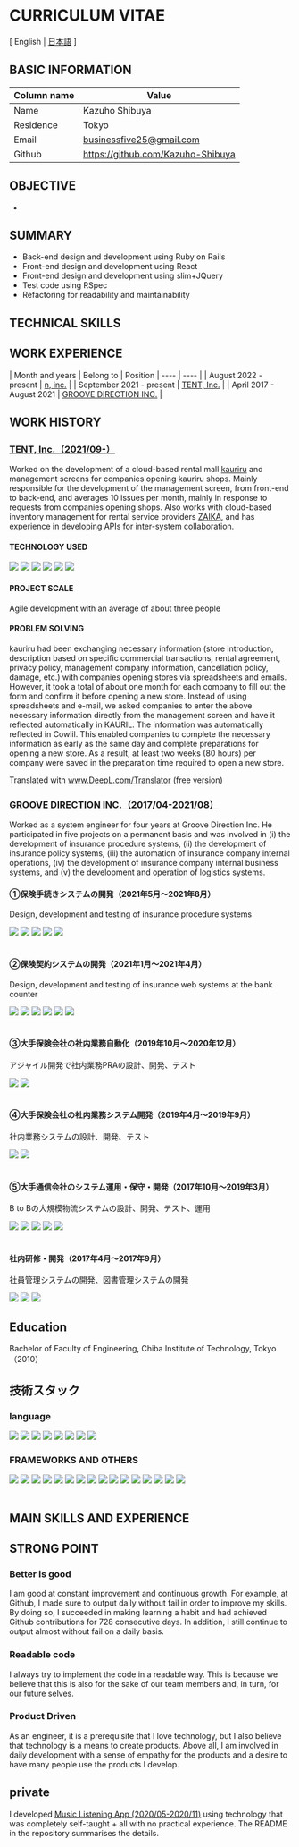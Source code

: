 # CURRICULUM VITAE
[ English | [日本語](https://github.com/Kazuho-Shibuya/curriculum-vitae/blob/main/README.ja.md) ]
## BASIC INFORMATION
| Column name | Value |
| ---- | ---- |
| Name | Kazuho Shibuya |
| Residence | Tokyo |
| Email | businessfive25@gmail.com |
| Github | https://github.com/Kazuho-Shibuya |

## OBJECTIVE
- 

## SUMMARY
- Back-end design and development using Ruby on Rails
- Front-end design and development using React
- Front-end design and development using slim+JQuery
- Test code using RSpec
- Refactoring for readability and maintainability

## TECHNICAL SKILLS

## WORK EXPERIENCE
| Month and years | Belong to | Position
| ---- | ---- |
| August 2022 - present | [n, inc.](https://then.co.jp/) |
| September 2021 - present | [TENT, Inc.](https://tent-inc.jp/) |
| April 2017 - August 2021 | [GROOVE DIRECTION INC.](https://groove-direction.com/) |

## WORK HISTORY
### [TENT, Inc.（2021/09-）](https://tent-inc.jp/)
Worked on the development of a cloud-based rental mall [kauriru](https://kauriru.com) and management screens for companies opening kauriru shops.
Mainly responsible for the development of the management screen, from front-end to back-end, and averages 10 issues per month, mainly in response to requests from companies opening shops.
Also works with cloud-based inventory management for rental service providers [ZAIKA](https://za-ika.com/), and has experience in developing APIs for inter-system collaboration.

#### TECHNOLOGY USED
<div>
  <img src="https://img.shields.io/badge/-Ruby%20on%20Rails-CC0000?logo=ruby-on-rails&style=plastic" style="margin: 0">
  <img src="https://img.shields.io/badge/-React-45b8d8?logo=react&style=plastic&logoColor=white" style="margin: 0">
  <img src="https://img.shields.io/badge/-JQuery-0769AD?logo=jquery&style=plastic" style="margin: 0">
  <img src="https://img.shields.io/badge/-Amazon%20Web%20Services-232F3E?logo=amazon-aws&style=plastic" style="margin: 0">
  <img src="https://img.shields.io/badge/-Docker-46a2f1?logo=docker&style=plastic&logoColor=white" style="margin: 0">
  <img src="https://img.shields.io/badge/-GitHub-181717?logo=github&style=plastic" style="margin: 0">
</div>

#### PROJECT SCALE
Agile development with an average of about three people

#### PROBLEM SOLVING
kauriru had been exchanging necessary information (store introduction, description based on specific commercial transactions, rental agreement, privacy policy, management company information, cancellation policy, damage, etc.) with companies opening stores via spreadsheets and emails. However, it took a total of about one month for each company to fill out the form and confirm it before opening a new store. Instead of using spreadsheets and e-mail, we asked companies to enter the above necessary information directly from the management screen and have it reflected automatically in KAURIL.
The information was automatically reflected in Cowlil. This enabled companies to complete the necessary information as early as the same day and complete preparations for opening a new store. As a result, at least two weeks (80 hours) per company were saved in the preparation time required to open a new store.

Translated with www.DeepL.com/Translator (free version)

<div style="page-break-before:always"></div>

### [GROOVE DIRECTION INC.（2017/04-2021/08）](https://groove-direction.com/)
Worked as a system engineer for four years at Groove Direction Inc.
He participated in five projects on a permanent basis and was involved in (i) the development of insurance procedure systems, (ii) the development of insurance policy systems, (iii) the automation of insurance company internal operations, (iv) the development of insurance company internal business systems, and (v) the development and operation of logistics systems.


#### ①保険手続きシステムの開発（2021年5月〜2021年8月）
Design, development and testing of insurance procedure systems
<div>
  <img src="https://img.shields.io/badge/-Spring%20Boot-6DB33F?logo=spring-boot&style=plastic&logoColor=white" style="margin: 0">
  <img src="https://img.shields.io/badge/-JavaScript-F7DF1E?logo=JavaScript&style=plastic&logoColor=white" style="margin: 0">
  <img src="https://img.shields.io/badge/-HTML5-e34f26?logo=html5&style=plastic&logoColor=white" style="margin: 0">
  <img src="https://img.shields.io/badge/-Microsoft%20Azure-0078D4?logo=microsoft-azure&style=plastic&logoColor=white" style="margin: 0">
  <img src="https://img.shields.io/badge/-Subversion-809CC9?logo=subversion&style=plastic&logoColor=white" style="margin: 0">
</div>
<br>

#### ②保険契約システムの開発（2021年1月〜2021年4月）
Design, development and testing of insurance web systems at the bank counter
<div>
  <img src="https://img.shields.io/badge/-Spring-6DB33F?logo=spring&style=plastic&logoColor=white" style="margin: 0">
  <img src="https://img.shields.io/badge/-Vue.js-4FC08D?logo=vue.js&style=plastic&logoColor=white" style="margin: 0">
  <img src="https://img.shields.io/badge/-TypeScript-007ACC?logo=typescript&style=plastic&logoColor=white" style="margin: 0">
  <img src="https://img.shields.io/badge/-HTML5-e34f26?logo=html5&style=plastic&logoColor=white" style="margin: 0">
  <img src="https://img.shields.io/badge/-Oracle-f80000.svg?logo=oracle&style=plastic" style="margin: 0">
  <img src="https://img.shields.io/badge/-Subversion-809CC9?logo=subversion&style=plastic&logoColor=white" style="margin: 0">
</div>
<br>

#### ③大手保険会社の社内業務自動化（2019年10月〜2020年12月）
アジャイル開発で社内業務PRAの設計、開発、テスト
<div>
  <img src="https://img.shields.io/badge/-Visual%20Basic%20.NET-0645ad?logo=visual-basic-.net&style=plastic&logoColor=white" style="margin: 0">
  <img src="https://img.shields.io/badge/-UiPath-fa4616?logo=uipath&style=plastic&logoColor=white" style="margin: 0">
</div>
<br>

#### ④大手保険会社の社内業務システム開発（2019年4月〜2019年9月）
社内業務システムの設計、開発、テスト
<div>
  <img src="https://img.shields.io/badge/-CRS-444197?logo=crs&style=plastic&logoColor=white" style="margin: 0">
  <img src="https://img.shields.io/badge/-Biz/Browser-444197?logo=biz/browser&style=plastic&logoColor=white" style="margin: 0">
</div>
<br>

#### ⑤大手通信会社のシステム運用・保守・開発（2017年10月〜2019年3月）
B to Bの大規模物流システムの設計、開発、テスト、運用
<div>
  <img src="https://img.shields.io/badge/-Java-007396?style=plastic&logo=Java&logoColor=white" style="margin: 0">
  <img src="https://img.shields.io/badge/-PL/SQL-f80000?logo=pl/sql&style=plastic&logoColor=white" style="margin: 0">
  <img src="https://img.shields.io/badge/-HTML5-e34f26?logo=html5&style=plastic&logoColor=white" style="margin: 0">
  <img src="https://img.shields.io/badge/-Oracle-f80000?logo=oracle&style=plastic" style="margin: 0">
  <img src="https://img.shields.io/badge/-Linux-6C6694?logo=linux&style=plastic" style="margin: 0">
</div>
<br>

#### 社内研修・開発（2017年4月〜2017年9月）
社員管理システムの開発、図書管理システムの開発
<div>
  <img src="https://img.shields.io/badge/-Java-007396?style=plastic&logo=java&logoColor=white" style="margin: 0">
  <img src="https://img.shields.io/badge/-HTML5-e34f26?logo=html5&style=plastic&logoColor=white" style="margin: 0">
  <img src="https://img.shields.io/badge/-MySQL-007396?style=plastic&logo=mysql&logoColor=white" style="margin: 0">
</div>


## Education
Bachelor of Faculty of Engineering, Chiba Institute of Technology, Tokyo（2010）


## 技術スタック
### language
<div>
  <img src="https://img.shields.io/badge/-Ruby-CC342D?logo=ruby&style=plastic" style="margin: 0">
  <img src="https://img.shields.io/badge/-Java-007396?style=plastic&logo=Java&logoColor=white" style="margin: 0">
  <img src="https://img.shields.io/badge/-Visual%20Basic%20.NET-0645ad?logo=visual-basic-.net&style=plastic&logoColor=white" style="margin: 0">
  <img src="https://img.shields.io/badge/-PL/SQL-f80000?logo=pl/sql&style=plastic&logoColor=white" style="margin: 0">
  <img src="https://img.shields.io/badge/-JavaScript-F7DF1E?logo=JavaScript&style=plastic&logoColor=white" style="margin: 0">
  <img src="https://img.shields.io/badge/-TypeScript-007ACC?logo=typescript&style=plastic&logoColor=white" style="margin: 0">
  <img src="https://img.shields.io/badge/-CRS-444197?logo=crs&style=plastic&logoColor=white" style="margin: 0">
  <img src="https://img.shields.io/badge/-HTML5-e34f26?logo=html5&style=plastic&logoColor=white" style="margin: 0">
</div>

### FRAMEWORKS AND OTHERS
<div>
  <img src="https://img.shields.io/badge/-Ruby%20on%20Rails-CC0000?logo=ruby-on-rails&style=plastic" style="margin: 0">
  <img src="https://img.shields.io/badge/-Spring%20Boot-6DB33F?logo=spring-boot&style=plastic&logoColor=white" style="margin: 0">
  <img src="https://img.shields.io/badge/-Spring-6DB33F?logo=spring&style=plastic&logoColor=white" style="margin: 0">
  <img src="https://img.shields.io/badge/-React-45b8d8?logo=react&style=plastic&logoColor=white" style="margin: 0">
  <img src="https://img.shields.io/badge/-Vue.js-4FC08D?logo=vue.js&style=plastic&logoColor=white" style="margin: 0">
  <img src="https://img.shields.io/badge/-JQuery-0769AD?logo=jquery&style=plastic" style="margin: 0">
  <img src="https://img.shields.io/badge/-Amazon%20Web%20Services-232F3E?logo=amazon-aws&style=plastic" style="margin: 0">
  <img src="https://img.shields.io/badge/-Microsoft%20Azure-0078D4?logo=microsoft-azure&style=plastic&logoColor=white" style="margin: 0">
  <img src="https://img.shields.io/badge/-MySQL-007396?style=plastic&logo=mysql&logoColor=white" style="margin: 0">
  <img src="https://img.shields.io/badge/-Oracle-f80000.svg?logo=oracle&style=plastic" style="margin: 0">
  <img src="https://img.shields.io/badge/-Linux-6C6694?logo=linux&style=plastic" style="margin: 0">
  <img src="https://img.shields.io/badge/-Docker-46a2f1?logo=docker&style=plastic&logoColor=white" style="margin: 0">
  <img src="https://img.shields.io/badge/-GitHub-181717?logo=github&style=plastic" style="margin: 0">
  <img src="https://img.shields.io/badge/-Subversion-809CC9?logo=subversion&style=plastic&logoColor=white" style="margin: 0">
  <img src="https://img.shields.io/badge/-UiPath-fa4616?logo=uipath&style=plastic&logoColor=white" style="margin: 0">
  <img src="https://img.shields.io/badge/-Biz/Browser-444197?logo=biz/browser&style=plastic&logoColor=white" style="margin: 0">
</div>
<br>

## MAIN SKILLS AND EXPERIENCE


<div style="page-break-before:always"></div>

## STRONG POINT
### Better is good
I am good at constant improvement and continuous growth.
For example, at Github, I made sure to output daily without fail in order to improve my skills.
By doing so, I succeeded in making learning a habit and had achieved Github contributions for 728 consecutive days.
In addition, I still continue to output almost without fail on a daily basis.

### Readable code
I always try to implement the code in a readable way.
This is because we believe that this is also for the sake of our team members and, in turn, for our future selves.

### Product Driven
As an engineer, it is a prerequisite that I love technology, but I also believe that technology is a means to create products.
Above all, I am involved in daily development with a sense of empathy for the products and a desire to have many people use the products I develop.

## private
I developed [Music Listening App (2020/05-2020/11)](https://github.com/Kazuho-Shibuya/unknownmusic) using technology that was completely self-taught + all with no practical experience.
The README in the repository summarises the details.
